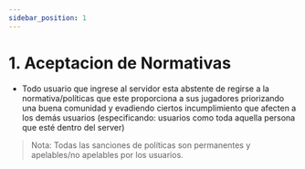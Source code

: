 ```yaml
---
sidebar_position: 1
---
```


# 1. Aceptacion de Normativas

- Todo usuario que ingrese al servidor esta abstente de regirse a la normativa/políticas que este proporciona a sus jugadores priorizando una buena comunidad y evadiendo ciertos incumplimiento que afecten a los demás usuarios (especificando: usuarios como toda aquella persona que esté dentro del server) 

>Nota: Todas las sanciones de políticas son permanentes y apelables/no apelables por los usuarios.
